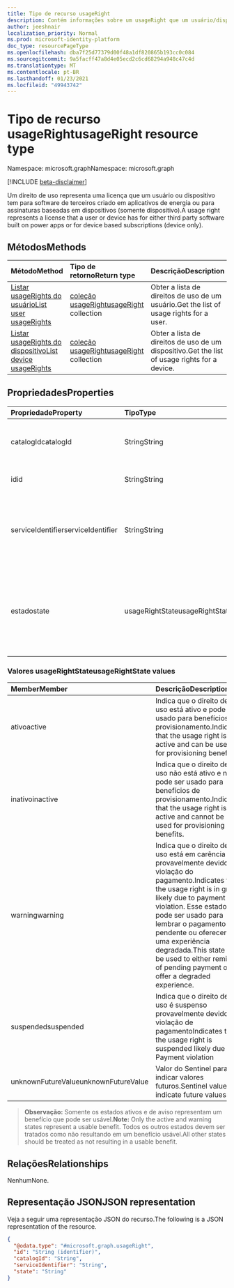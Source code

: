 ```yaml
---
title: Tipo de recurso usageRight
description: Contém informações sobre um usageRight que um usuário/dispositivo atribuiu
author: jeeshnair
localization_priority: Normal
ms.prod: microsoft-identity-platform
doc_type: resourcePageType
ms.openlocfilehash: dba7f25d77379d00f48a1df820865b193cc0c084
ms.sourcegitcommit: 9a5facff47a8d4e05ecd2c6cd68294a948c47c4d
ms.translationtype: MT
ms.contentlocale: pt-BR
ms.lasthandoff: 01/23/2021
ms.locfileid: "49943742"
---
```

# <a name="usageright-resource-type"></a><span data-ttu-id="574a4-103">Tipo de recurso usageRight</span><span class="sxs-lookup"><span data-stu-id="574a4-103">usageRight resource type</span></span>

<span data-ttu-id="574a4-104">Namespace: microsoft.graph</span><span class="sxs-lookup"><span data-stu-id="574a4-104">Namespace: microsoft.graph</span></span>

[!INCLUDE [beta-disclaimer](../../includes/beta-disclaimer.md)]

<span data-ttu-id="574a4-105">Um direito de uso representa uma licença que um usuário ou dispositivo tem para software de terceiros criado em aplicativos de energia ou para assinaturas baseadas em dispositivos (somente dispositivo).</span><span class="sxs-lookup"><span data-stu-id="574a4-105">A usage right represents a license that a user or device has for either third party software built on power apps or for device based subscriptions (device only).</span></span>

## <a name="methods"></a><span data-ttu-id="574a4-106">Métodos</span><span class="sxs-lookup"><span data-stu-id="574a4-106">Methods</span></span>

|<span data-ttu-id="574a4-107">Método</span><span class="sxs-lookup"><span data-stu-id="574a4-107">Method</span></span>|<span data-ttu-id="574a4-108">Tipo de retorno</span><span class="sxs-lookup"><span data-stu-id="574a4-108">Return type</span></span>|<span data-ttu-id="574a4-109">Descrição</span><span class="sxs-lookup"><span data-stu-id="574a4-109">Description</span></span>|
|:---|:---|:---|
|[<span data-ttu-id="574a4-110">Listar usageRights do usuário</span><span class="sxs-lookup"><span data-stu-id="574a4-110">List user usageRights</span></span>](../api/user-list-usagerights.md)|<span data-ttu-id="574a4-111">[coleção usageRight](../resources/usageright.md)</span><span class="sxs-lookup"><span data-stu-id="574a4-111">[usageRight](../resources/usageright.md) collection</span></span>|<span data-ttu-id="574a4-112">Obter a lista de direitos de uso de um usuário.</span><span class="sxs-lookup"><span data-stu-id="574a4-112">Get the list of usage rights for a user.</span></span>|
|[<span data-ttu-id="574a4-113">Listar usageRights do dispositivo</span><span class="sxs-lookup"><span data-stu-id="574a4-113">List device usageRights</span></span>](../api/device-list-usagerights.md)|<span data-ttu-id="574a4-114">[coleção usageRight](../resources/usageright.md)</span><span class="sxs-lookup"><span data-stu-id="574a4-114">[usageRight](../resources/usageright.md) collection</span></span>|<span data-ttu-id="574a4-115">Obter a lista de direitos de uso de um dispositivo.</span><span class="sxs-lookup"><span data-stu-id="574a4-115">Get the list of usage rights for a device.</span></span>|

## <a name="properties"></a><span data-ttu-id="574a4-116">Propriedades</span><span class="sxs-lookup"><span data-stu-id="574a4-116">Properties</span></span>

|<span data-ttu-id="574a4-117">Propriedade</span><span class="sxs-lookup"><span data-stu-id="574a4-117">Property</span></span>|<span data-ttu-id="574a4-118">Tipo</span><span class="sxs-lookup"><span data-stu-id="574a4-118">Type</span></span>|<span data-ttu-id="574a4-119">Descrição</span><span class="sxs-lookup"><span data-stu-id="574a4-119">Description</span></span>|
|:---|:---|:---|
|<span data-ttu-id="574a4-120">catalogId</span><span class="sxs-lookup"><span data-stu-id="574a4-120">catalogId</span></span>|<span data-ttu-id="574a4-121">String</span><span class="sxs-lookup"><span data-stu-id="574a4-121">String</span></span>|<span data-ttu-id="574a4-122">ID do produto correspondente ao direito de uso.</span><span class="sxs-lookup"><span data-stu-id="574a4-122">Product id corresponding to the usage right.</span></span>|
|<span data-ttu-id="574a4-123">id</span><span class="sxs-lookup"><span data-stu-id="574a4-123">id</span></span>|<span data-ttu-id="574a4-124">String</span><span class="sxs-lookup"><span data-stu-id="574a4-124">String</span></span>|<span data-ttu-id="574a4-125">A ID do direito de uso.</span><span class="sxs-lookup"><span data-stu-id="574a4-125">The id of the usage right.</span></span>|
|<span data-ttu-id="574a4-126">serviceIdentifier</span><span class="sxs-lookup"><span data-stu-id="574a4-126">serviceIdentifier</span></span>|<span data-ttu-id="574a4-127">String</span><span class="sxs-lookup"><span data-stu-id="574a4-127">String</span></span>|<span data-ttu-id="574a4-128">Identificador do serviço correspondente ao direito de uso.</span><span class="sxs-lookup"><span data-stu-id="574a4-128">Identifier of the service corresponding to the usage right.</span></span>|
|<span data-ttu-id="574a4-129">estado</span><span class="sxs-lookup"><span data-stu-id="574a4-129">state</span></span>|<span data-ttu-id="574a4-130">usageRightState</span><span class="sxs-lookup"><span data-stu-id="574a4-130">usageRightState</span></span>|<span data-ttu-id="574a4-131">O estado do direito de uso.</span><span class="sxs-lookup"><span data-stu-id="574a4-131">The state of the usage right.</span></span> <span data-ttu-id="574a4-132">Os valores possíveis são: `active`, `inactive`, `warning`, `suspended`.</span><span class="sxs-lookup"><span data-stu-id="574a4-132">Possible values are: `active`, `inactive`, `warning`, `suspended`.</span></span>|

### <a name="usagerightstate-values"></a><span data-ttu-id="574a4-133">Valores usageRightState</span><span class="sxs-lookup"><span data-stu-id="574a4-133">usageRightState values</span></span> 

| <span data-ttu-id="574a4-134">Member</span><span class="sxs-lookup"><span data-stu-id="574a4-134">Member</span></span>             |  <span data-ttu-id="574a4-135">Descrição</span><span class="sxs-lookup"><span data-stu-id="574a4-135">Description</span></span>               |
| :----------------- |  :------------------------ |
|<span data-ttu-id="574a4-136">ativo</span><span class="sxs-lookup"><span data-stu-id="574a4-136">active</span></span>              | <span data-ttu-id="574a4-137">Indica que o direito de uso está ativo e pode ser usado para benefícios de provisionamento.</span><span class="sxs-lookup"><span data-stu-id="574a4-137">Indicates that the usage right is active and can be used for provisioning benefits.</span></span>|
|<span data-ttu-id="574a4-138">inativo</span><span class="sxs-lookup"><span data-stu-id="574a4-138">inactive</span></span>                | <span data-ttu-id="574a4-139">Indica que o direito de uso não está ativo e não pode ser usado para benefícios de provisionamento.</span><span class="sxs-lookup"><span data-stu-id="574a4-139">Indicates that the usage right is not active and cannot be used for provisioning benefits.</span></span>|
|<span data-ttu-id="574a4-140">warning</span><span class="sxs-lookup"><span data-stu-id="574a4-140">warning</span></span>                | <span data-ttu-id="574a4-141">Indica que o direito de uso está em carência provavelmente devido à violação do pagamento.</span><span class="sxs-lookup"><span data-stu-id="574a4-141">Indicates that the usage right is in grace likely due to payment violation.</span></span> <span data-ttu-id="574a4-142">Esse estado pode ser usado para lembrar o pagamento pendente ou oferecer uma experiência degradada.</span><span class="sxs-lookup"><span data-stu-id="574a4-142">This state can be used to either remind of pending payment or offer a degraded experience.</span></span>|
|<span data-ttu-id="574a4-143">suspended</span><span class="sxs-lookup"><span data-stu-id="574a4-143">suspended</span></span>                | <span data-ttu-id="574a4-144">Indica que o direito de uso é suspenso provavelmente devido a violação de pagamento</span><span class="sxs-lookup"><span data-stu-id="574a4-144">Indicates that the usage right is suspended likely due to Payment violation</span></span>|
|<span data-ttu-id="574a4-145">unknownFutureValue</span><span class="sxs-lookup"><span data-stu-id="574a4-145">unknownFutureValue</span></span>      | <span data-ttu-id="574a4-146">Valor do Sentinel para indicar valores futuros.</span><span class="sxs-lookup"><span data-stu-id="574a4-146">Sentinel value to indicate future values.</span></span> |

><span data-ttu-id="574a4-147">**Observação:** Somente os estados ativos e de aviso representam um benefício que pode ser usável.</span><span class="sxs-lookup"><span data-stu-id="574a4-147">**Note:** Only the active and warning states represent a usable benefit.</span></span> <span data-ttu-id="574a4-148">Todos os outros estados devem ser tratados como não resultando em um benefício usável.</span><span class="sxs-lookup"><span data-stu-id="574a4-148">All other states should be treated as not resulting in a usable benefit.</span></span>



## <a name="relationships"></a><span data-ttu-id="574a4-149">Relações</span><span class="sxs-lookup"><span data-stu-id="574a4-149">Relationships</span></span>

<span data-ttu-id="574a4-150">Nenhum</span><span class="sxs-lookup"><span data-stu-id="574a4-150">None.</span></span>

## <a name="json-representation"></a><span data-ttu-id="574a4-151">Representação JSON</span><span class="sxs-lookup"><span data-stu-id="574a4-151">JSON representation</span></span>

<span data-ttu-id="574a4-152">Veja a seguir uma representação JSON do recurso.</span><span class="sxs-lookup"><span data-stu-id="574a4-152">The following is a JSON representation of the resource.</span></span>
<!-- {
  "blockType": "resource",
  "keyProperty": "id",
  "@odata.type": "microsoft.graph.usageRight",
  "baseType": "",
  "openType": false
}
-->
``` json
{
  "@odata.type": "#microsoft.graph.usageRight",
  "id": "String (identifier)",
  "catalogId": "String",
  "serviceIdentifier": "String",
  "state": "String"
}
```

